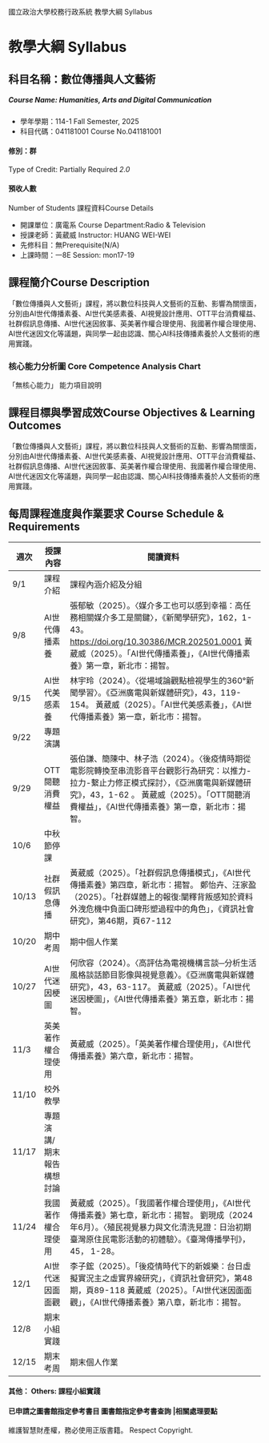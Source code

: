 國立政治大學校務行政系統 教學大綱 Syllabus
# 教學大綱 Syllabus
##  科目名稱：數位傳播與人文藝術
#####  Course Name: Humanities, Arts and Digital Communication
  * 學年學期：114-1 Fall Semester, 2025 
  * 科目代碼：041181001 Course No.041181001
#### 修別：群
Type of Credit: Partially Required 
_2.0_
#### 預收人數
Number of Students
課程資料Course Details
  * 開課單位：廣電系 Course Department:Radio & Television 
  * 授課老師：黃葳威 Instructor: HUANG WEI-WEI 
  * 先修科目：無Prerequisite(N/A)
  * 上課時間：一8E Session: mon17-19
##  課程簡介Course Description
「數位傳播與人文藝術」課程，將以數位科技與人文藝術的互動、影響為關懷面，分別由AI世代傳播素養、AI世代美感素養、AI視覺設計應用、OTT平台消費權益、社群假訊息傳播、AI世代迷因敘事、英美著作權合理使用、我國著作權合理使用、AI世代迷因文化等議題，與同學一起由認識、關心AI科技傳播素養於人文藝術的應用實踐。
###  核心能力分析圖 Core Competence Analysis Chart
「無核心能力」 
能力項目說明
##  課程目標與學習成效Course Objectives & Learning Outcomes 
「數位傳播與人文藝術」課程，將以數位科技與人文藝術的互動、影響為關懷面，分別由AI世代傳播素養、AI世代美感素養、AI視覺設計應用、OTT平台消費權益、社群假訊息傳播、AI世代迷因敘事、英美著作權合理使用、我國著作權合理使用、AI世代迷因文化等議題，與同學一起由認識、關心AI科技傳播素養於人文藝術的應用實踐。
##  每周課程進度與作業要求 Course Schedule & Requirements
週次 |  授課內容 |  閱讀資料  
---|---|---  
9/1 |  課程介紹 |  課程內涵介紹及分組  
9/8 |  AI世代傳播素養 |  張郁敏（2025）。〈媒介多工也可以感到幸福：高任務相關媒介多工是關鍵〉，《新聞學研究》，162，1-43。https://doi.org/10.30386/MCR.202501.0001 黃葳威（2025）。「AI世代傳播素養」，《AI世代傳播素養》第一章，新北市：揚智。  
9/15 |  AI世代美感素養 |  林宇玲（2024）。〈從場域論觀點檢視學生的360°新聞學習〉。《亞洲廣電與新媒體研究》，43，119-154。 黃葳威（2025）。「AI世代美感素養」，《AI世代傳播素養》第一章，新北市：揚智。  
9/22 |  專題演講 |   
9/29 |  OTT閱聽消費權益 |  張伯謙、簡陳中、林子浩（2024）。〈後疫情時期從電影院轉換至串流影音平台觀影行為研究：以推力-拉力-繫止力修正模式探討〉，《亞洲廣電與新媒體研究》，43，1-62 。 黃葳威（2025）。「OTT閱聽消費權益」，《AI世代傳播素養》第一章，新北市：揚智。  
10/6 |  中秋節停課  
10/13 |  社群假訊息傳播 |  黃葳威（2025）。「社群假訊息傳播模式」，《AI世代傳播素養》第四章，新北市：揚智。 鄭怡卉、汪家盈（2025）。「社群媒體上的報復:闡釋背叛感知於資料外洩危機中負面口碑形塑過程中的角色」，《資訊社會研究》，第46期，頁67-112  
10/20 |  期中考周 |  期中個人作業  
10/27 |  AI世代迷因梗圖 |  何欣容（2024）。〈高評估為電視機構言談─分析生活風格談話節目影像與視覺意義〉。《亞洲廣電與新媒體研究》，43，63-117。 黃葳威（2025）。「AI世代迷因梗圖」，《AI世代傳播素養》第五章，新北市：揚智。  
11/3 |  英美著作權合理使用 |  黃葳威（2025）。「英美著作權合理使用」，《AI世代傳播素養》第六章，新北市：揚智。  
11/10 |  校外教學  
11/17 |  專題演講/期末報告構想討論  
11/24 |  我國著作權合理使用 |  黃葳威（2025）。「我國著作權合理使用」，《AI世代傳播素養》第七章，新北市：揚智。 劉現成（2024年6月）。〈殖民視覺暴力與文化清洗見證：日治初期臺灣原住民電影活動的初體驗〉。《臺灣傳播學刊》，45， 1-28。  
12/1 |  AI世代迷因面面觀 |  李子鋐（2025）。「後疫情時代下的新娛樂：台日虛擬實況主之虛實界線研究」，《資訊社會研究》，第48期，頁89-118 黃葳威（2025）。「AI世代迷因面面觀」，《AI世代傳播素養》第八章，新北市：揚智。  
12/8 |  期末小組實踐  
12/15 |  期末考周 |  期末個人作業  
####  其他： Others: 課程小組實踐 
####  已申請之圖書館指定參考書目  圖書館指定參考書查詢 |相關處理要點
維護智慧財產權，務必使用正版書籍。 Respect Copyright.